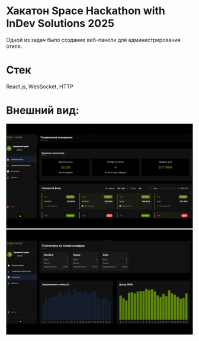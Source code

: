 # Хакатон Space Hackathon with InDev Solutions 2025
Одной из задач было создание веб-панели для администрирования отеля.
# Стек
React.js, WebSocket, HTTP
# Внешний вид:
![screen1](screen1.png)
![screen2](screen2.png)
